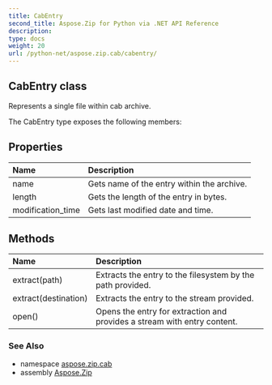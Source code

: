 ```yaml
---
title: CabEntry
second_title: Aspose.Zip for Python via .NET API Reference
description: 
type: docs
weight: 20
url: /python-net/aspose.zip.cab/cabentry/
---
```


## CabEntry class

Represents a single file within cab archive.

The CabEntry type exposes the following members:
## Properties
| Name | Description |
| :- | :- |
|name|Gets name of the entry within the archive.|
|length|Gets the length of the entry in bytes.|
|modification_time|Gets last modified date and time.|
## Methods
| Name | Description |
| :- | :- |
|extract(path)|Extracts the entry to the filesystem by the path provided.|
|extract(destination)|Extracts the entry to the stream provided.|
|open()|Opens the entry for extraction and provides a stream with entry content.|

### See Also

* namespace [aspose.zip.cab](/zip/python-net/aspose.zip.cab/)
* assembly [Aspose.Zip](/zip/python-net/)

